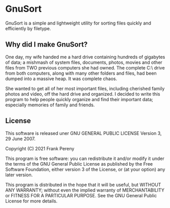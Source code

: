 # GnuSort
GnuSort is a simple and lightweight utility for sorting files quickly and efficiently by filetype.

## Why did I make GnuSort?
One day, my wife handed me a hard drive containing hundreds of gigabytes of data; a mishmash of system files, documents, photos, movies and other files from TWO previous computers she had owned.  The complete C:\ drive from both computers, along with many other folders and files, had been dumped into a massive heap.  It was complete chaos.  

She wanted to get all of her most important files, including cherished family photos and video, off the hard drive and organized.  I decided to write this program to help people quickly organize and find their important data; especially memories of family and friends.

## License
This software is released uner GNU GENERAL PUBLIC LICENSE Version 3, 29 June 2007.

Copyright (C) 2021  Frank Pereny

This program is free software: you can redistribute it and/or modify it under the terms of the GNU General Public License as published by the Free Software Foundation, either version 3 of the License, or (at your option) any later version.

This program is distributed in the hope that it will be useful, but WITHOUT ANY WARRANTY; without even the implied warranty of MERCHANTABILITY or FITNESS FOR A PARTICULAR PURPOSE.  See the GNU General Public License for more details.
